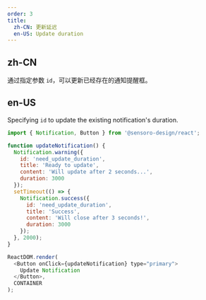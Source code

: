 ```yaml
---
order: 3
title:
  zh-CN: 更新延迟
  en-US: Update duration
---
```


## zh-CN

通过指定参数 `id`，可以更新已经存在的通知提醒框。

## en-US

Specifying `id` to update the existing notification's duration.

```js
import { Notification, Button } from '@sensoro-design/react';

function updateNotification() {
  Notification.warning({
    id: 'need_update_duration',
    title: 'Ready to update',
    content: 'Will update after 2 seconds...',
    duration: 3000
  });
  setTimeout(() => {
    Notification.success({
      id: 'need_update_duration',
      title: 'Success',
      content: 'Will close after 3 seconds!',
      duration: 3000
    });
  }, 2000);
}

ReactDOM.render(
  <Button onClick={updateNotification} type="primary">
    Update Notification
  </Button>,
  CONTAINER
);
```
